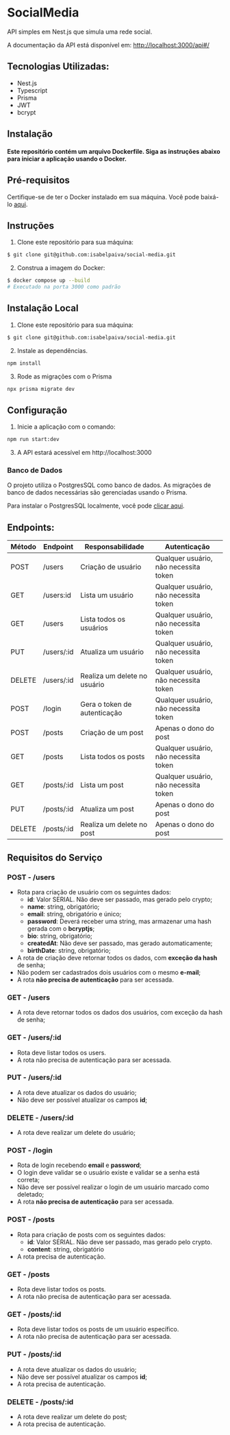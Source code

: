# SocialMedia

API simples em Nest.js que simula uma rede social.

A documentação da API está disponível em: [http://localhost:3000/api#/](http://localhost:3000/api#/)


## Tecnologias Utilizadas: 

- Nest.js
- Typescript
- Prisma
- JWT
- bcrypt
  
## Instalação

#### Este repositório contém um arquivo Dockerfile. Siga as instruções abaixo para iniciar a aplicação usando o Docker. 

## Pré-requisitos

Certifique-se de ter o Docker instalado em sua máquina. Você pode baixá-lo [aqui](https://www.docker.com/get-started).

## Instruções

1. Clone este repositório para sua máquina:

```bash
$ git clone git@github.com:isabelpaiva/social-media.git
```

2. Construa a imagem do Docker:
```bash
$ docker compose up --build
# Executado na porta 3000 como padrão
```

## Instalação Local

1. Clone este repositório para sua máquina:

```bash
$ git clone git@github.com:isabelpaiva/social-media.git
```

2. Instale as dependências.

 ```bash
npm install
```

3. Rode as migrações com o Prisma

 ```bash
npx prisma migrate dev
 ```

## Configuração

1. Inicie a aplicação com o comando:

```bash
npm run start:dev
```

3. A API estará acessível em http://localhost:3000


### Banco de Dados

O projeto utiliza o PostgresSQL como banco de dados. As migrações de banco de dados necessárias são gerenciadas usando o Prisma.

Para instalar o PostgresSQL localmente, você pode [clicar aqui](https://www.postgresql.org/download/).

## Endpoints:

| Método | Endpoint                   | Responsabilidade                                  | Autenticação                           |
| ------ | -------------------------- | ------------------------------------------------- | -------------------------------------- |
| POST   | /users                     | Criação de usuário                                | Qualquer usuário, não necessita token  |
| GET    | /users:id                  | Lista um usuário                                  | Qualquer usuário, não necessita token  |
| GET    | /users                     | Lista todos os usuários                           | Qualquer usuário, não necessita token  |
| PUT    | /users/:id                 | Atualiza um usuário                               | Qualquer usuário, não necessita token  |
| DELETE | /users/:id                 | Realiza um delete no usuário                      | Qualquer usuário, não necessita token  |
| POST   | /login                     | Gera o token de autenticação                      | Qualquer usuário, não necessita token  |
| POST   | /posts                     | Criação de um post                                | Apenas o dono do post                  |
| GET    | /posts                     | Lista todos os posts                              | Qualquer usuário, não necessita token  |
| GET    | /posts/:id                 | Lista um post                                     | Qualquer usuário, não necessita token  |
| PUT    | /posts/:id                 | Atualiza um post                                  | Apenas o dono do post                  |
| DELETE | /posts/:id                 | Realiza um delete no post                         | Apenas o dono do post                  |

## Requisitos do Serviço

### POST - /users

-   Rota para criação de usuário com os seguintes dados:
    -   **id**: Valor SERIAL. Não deve ser passado, mas gerado pelo crypto;
    -   **name**: string, obrigatório;
    -   **email**: string, obrigatório e único;
    -   **password**: Deverá receber uma string, mas armazenar uma hash gerada com o **bcryptjs**;
    -   **bio**: string, obrigatório;
    -   **createdAt**: Não deve ser passado, mas gerado automaticamente;
    -   **birthDate**: string, obrigatório;
-   A rota de criação deve retornar todos os dados, com **exceção da hash** de senha;
-   Não podem ser cadastrados dois usuários com o mesmo **e-mail**;
-   A rota **não precisa de autenticação** para ser acessada.

### GET - /users

-   A rota deve retornar todos os dados dos usuários, com exceção da hash de senha;

### GET - /users/:id

-   Rota deve listar todos os users.
-   A rota não precisa de autenticação para ser acessada.

### PUT - /users/:id

-   A rota deve atualizar os dados do usuário;
-   Não deve ser possível atualizar os campos **id**;

### DELETE - /users/:id

-   A rota deve realizar um delete do usuário;

### POST - /login

-   Rota de login recebendo **email** e **password**;
-   O login deve validar se o usuário existe e validar se a senha está correta;
-   Não deve ser possível realizar o login de um usuário marcado como deletado;
-   A rota **não precisa de autenticação** para ser acessada.

### POST - /posts

-   Rota para criação de posts com os seguintes dados:
    -   **id**: Valor SERIAL. Não deve ser passado, mas gerado pelo crypto.
    -   **content**: string, obrigatório
-   A rota precisa de autenticação.

### GET - /posts

-   Rota deve listar todos os posts.
-   A rota não precisa de autenticação para ser acessada.

### GET - /posts/:id

-   Rota deve listar todos os posts de um usuário específico.
-   A rota não precisa de autenticação para ser acessada.

### PUT - /posts/:id

-   A rota deve atualizar os dados do usuário;
-   Não deve ser possível atualizar os campos **id**;
-   A rota precisa de autenticação.

### DELETE - /posts/:id
-   A rota deve realizar um delete do post;
-   A rota precisa de autenticação.
